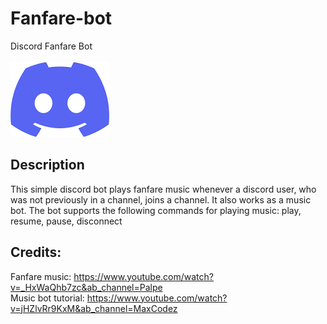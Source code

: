 # Fanfare-bot
Discord Fanfare Bot <br /> <br />
![DC Logo](https://github.com/Catacity/Fanfare-bot/blob/main/dc.png "Discord logo") <br />

Description
------
This simple discord bot plays fanfare music whenever a discord user, who was not previously in a channel, joins a channel.
It also works as a music bot. The bot supports the following commands for playing music: play, resume, pause, disconnect

Credits:
------
Fanfare music: https://www.youtube.com/watch?v=_HxWaQhb7zc&ab_channel=Palpe <br />
Music bot tutorial: https://www.youtube.com/watch?v=jHZlvRr9KxM&ab_channel=MaxCodez

